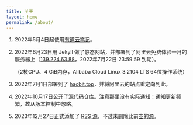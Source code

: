 ```yaml
---
title: 关于
layout: home
permalink: /about/
---
```


1. <time datetime='2022-05-04'>2022年5月4日</time>起使用[有道云笔记](https://note.youdao.com/s/UIxMRZUH)。

2. <time datetime='2022-06-23'>2022年6月23日</time>用 Jekyll 做了静态网站，并部署到了阿里云免费体验一月的服务器上（[139.224.63.88](http://139.224.63.88/some-notices/)，2022年7月22日 23:59:59 到期）。

   （2核CPU、4 GiB内存，Alibaba Cloud Linux 3.2104 LTS 64位操作系统）

3. <time datetime='2022-07-01'>2022年7月1日</time>部署到了 [haobit.top](https://haobit.top/some-notices/)，并将阿里云的站点重定向到此。

4. <time datetime='2022-10-17'>2022年10月17日</time>公开了[源代码仓库](https://github.com/YDX-2147483647/some-notices)。注意那里没有实际通知：通知更新频繁，故从版本控制中忽略。

5. <time datetime='2023-12-27'>2023年12月27日</time>正式添加了 [RSS 源](https://haobit.top/some-notices/feed.atom)，不过未删除此前[空的源](https://haobit.top/some-notices/feed.xml)。
